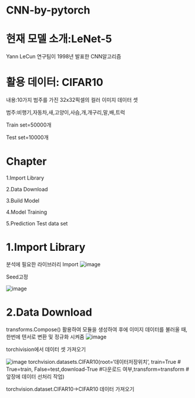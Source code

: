 # CNN-by-pytorch
현재 모델 소개:LeNet-5
======================
Yann LeCun 연구팀이 1998년 발표한 CNN알고리즘

활용 데이터: CIFAR10
====================
내용:10가지 범주를 가진 32x32픽셀의 컬러 이미지 데이터 셋

범주:비행기,자동차,새,고양이,사슴,개,개구리,말,배,트럭

Train set=50000개

Test set=10000개

Chapter
========
1.Import Library

2.Data Download

3.Build Model

4.Model Training

5.Prediction Test data set


1.Import Library
=================
분석에 필요한 라이브러리 Import
![image](https://user-images.githubusercontent.com/104436260/176813424-274dd8fa-9062-4644-8bc7-7d3b2b587308.png)

Seed고정

![image](https://user-images.githubusercontent.com/104436260/176813749-c71c3c24-67f8-4006-b073-87def2ed11d0.png)

2.Data Download
================
transforms.Compose() 활용하여 모듈을 생성하여 후에 이미지 데이터를 불러올 때, 한번에 텐서로 변환 및 정규화 시켜줌
![image](https://user-images.githubusercontent.com/104436260/176813942-29e66e42-84d7-43a5-b737-893ef70bc186.png)


torchivision에서 데이터 셋 가져오기

![image](https://user-images.githubusercontent.com/104436260/176814033-ec1a8396-0327-4c86-b87f-0cafea7f69dc.png)
torchvision.datasets.CIFAR10(root=‘데이터저장위치’, train=True # True=train, False=test,download-True #다운로드 여부,transform=transform  #앞장에 데이터 선처리 작업)

torchvision.dataset.CIFAR10->CIFAR10 데이터 가져오기






  
  
